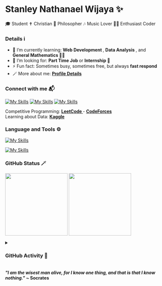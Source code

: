 # Stanley Nathanael Wijaya ✨

🎓 Student
✝️ Christian
🧠 Philosopher
🎶 Music Lover
🧑‍💻 Enthusiast Coder

<h3>Details ℹ</h3>

- 🌱 I’m currently learning: <b> Web Development </b>, <b> Data Analysis </b>, and <b> General Mathematics </b> 👨‍🔬
- 🤔 I’m looking for: <b> Part Time Job </b> or <b> Internship </b> 🙏
- ⚡ Fun fact: Sometimes busy, sometimes free, but always <b> fast respond </b>
- 🪄 More about me: <a href = "https://bento.me/snw77"> <b> Profile Details </b> </a>

<h3>Connect with me 📬</h3>

<!-- https://github.com/tandpfun/skill-icons -->

[![My Skills](https://skillicons.dev/icons?i=instagram&theme=dark)](https://www.instagram.com/snw.77/)
[![My Skills](https://skillicons.dev/icons?i=linkedin&theme=dark)](https://www.linkedin.com/in/stanley-nathanel-wijaya/)
[![My Skills](https://skillicons.dev/icons?i=gmail&theme=light)](https://mail.google.com/mail/u/?authuser=stanley.n.wijaya7@gmail.com)

Competitive Programming: <a href="https://leetcode.com/xStyNWx/"> <b> LeetCode </b> </a> - <a href="https://codeforces.com/profile/xStyNWx"> <b> CodeForces </b> </a>
<br>
Learning about Data: <a href="https://www.kaggle.com/stynw7"> <b> Kaggle </b> </a>

<h3>Language and Tools ⚙️</h3>

<!-- https://github.com/tandpfun/skill-icons -->

[![My Skills](https://skillicons.dev/icons?i=html,css,js,jquery,bootstrap,c,cpp,python,java&theme=light)](https://skillicons.dev)

[![My Skills](https://skillicons.dev/icons?i=discord,github,notion,figma,eclipse,vscode&theme=light)](https://skillicons.dev)

<h3>GitHub Status 🪄</h3>

<!-- https://github.com/anuraghazra/github-readme-stats -->

<p>
  <a>
    <img align="center" src="https://github-readme-stats.vercel.app/api/top-langs/?username=StyNW7&layout=donut", height="200px" />
  </a>
  <a>
    <img align="center" src="https://github-readme-stats.vercel.app/api?username=StyNW7&show_icons=true&locale=en", height="200px"" />
  </a>
</p>

<details>
  
  <summary>
    <h3>GitHub Activity 🎯</h3>
  </summary>
  
  <!-- https://github.com/ryo-ma/github-profile-trophy -->
  
  ![StyNW7's github trophy](https://github-profile-trophy.vercel.app/?username=StyNW7&&rank=S,SS,SSS,A,AA,AAA,B,C,SECRET)

  <!-- https://github.com/DenverCoder1/github-readme-streak-stats -->

  [![GitHub Streak](https://streak-stats.demolab.com/?user=StyNW7&height=200)](https://git.io/streak-stats)

  <!-- https://github.com/ashutosh00710/github-readme-activity-graph -->
  
  ![StyNW7's github activity graph](https://github-readme-activity-graph.vercel.app/graph?username=StyNW7&area=true&hide_border=true&bg_color=f0f0f0&color=708090&line=24292e&point=24292e&area_color=333333&title_color=777)
  
</details>

<h4> <i> "I am the wisest man alive, for I know one thing, and that is that I know nothing." </i> ~ Socrates</h4>

<!-- END -->
